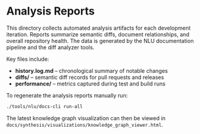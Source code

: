 # Analysis Reports

This directory collects automated analysis artifacts for each development
iteration. Reports summarize semantic diffs, document relationships, and overall
repository health. The data is generated by the NLU documentation pipeline and
the diff analyzer tools.

Key files include:

- **history.log.md** – chronological summary of notable changes
- **diffs/** – semantic diff records for pull requests and releases
- **performance/** – metrics captured during test and build runs

To regenerate the analysis reports manually run:

```bash
./tools/nlu/docs-cli run-all
```

The latest knowledge graph visualization can then be viewed in
`docs/synthesis/visualizations/knowledge_graph_viewer.html`.
